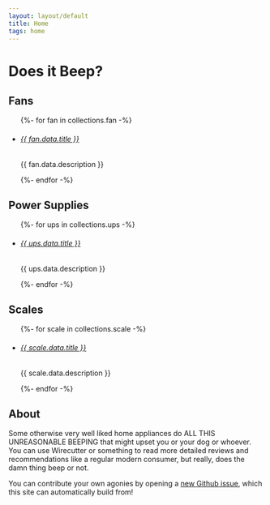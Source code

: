 ```yaml
---
layout: layout/default
title: Home
tags: home
---
```


# Does it Beep?

## Fans

<ul class="teaser-links">
  {%- for fan in collections.fan -%}
    <li>
      <h6>
        <a href="{{ fan.url }}">{{ fan.data.title }}</a>
      </h6>
      <p>{{ fan.data.description }}</p>
    </li>
  {%- endfor -%}
</ul>

## Power Supplies

<ul class="teaser-links">
  {%- for ups in collections.ups -%}
    <li>
      <h6>
        <a href="{{ ups.url }}">{{ ups.data.title }}</a>
      </h6>
      <p>{{ ups.data.description }}</p>
    </li>
  {%- endfor -%}
</ul>

## Scales

<ul class="teaser-links">
  {%- for scale in collections.scale -%}
    <li>
      <h6>
        <a href="{{ scale.url }}">{{ scale.data.title }}</a>
      </h6>
      <p>{{ scale.data.description }}</p>
    </li>
  {%- endfor -%}
</ul>

## About

Some otherwise very well liked home appliances do ALL THIS UNREASONABLE BEEPING that might upset you or your dog or whoever. You can use Wirecutter or something to read more detailed reviews and recommendations like a regular modern consumer, but really, does the damn thing beep or not.

You can contribute your own agonies by opening a [new Github issue](https://github.com/axfelix/doesitbeep/issues/new/choose), which this site can automatically build from!